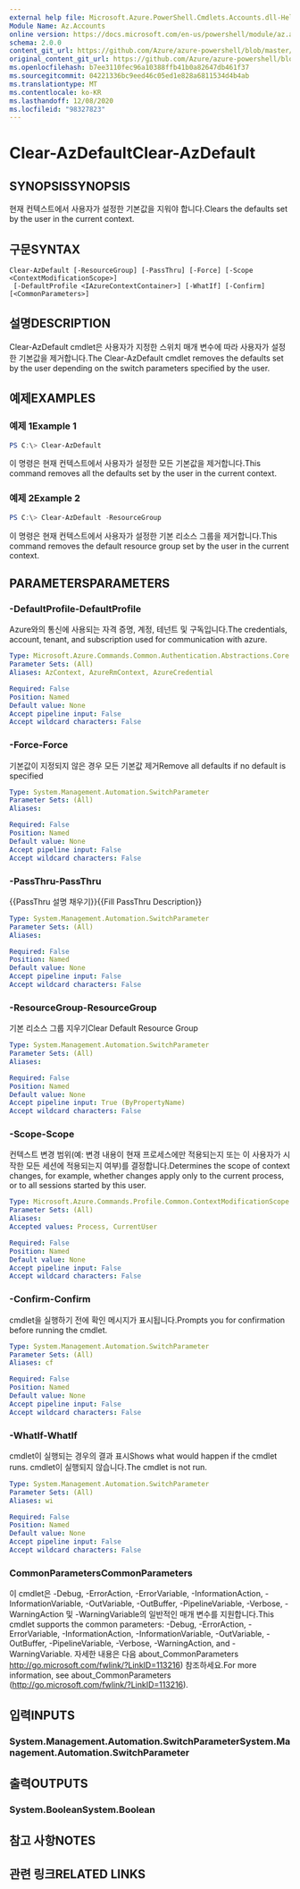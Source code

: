 ```yaml
---
external help file: Microsoft.Azure.PowerShell.Cmdlets.Accounts.dll-Help.xml
Module Name: Az.Accounts
online version: https://docs.microsoft.com/en-us/powershell/module/az.accounts/clear-azdefault
schema: 2.0.0
content_git_url: https://github.com/Azure/azure-powershell/blob/master/src/Accounts/Accounts/help/Clear-AzDefault.md
original_content_git_url: https://github.com/Azure/azure-powershell/blob/master/src/Accounts/Accounts/help/Clear-AzDefault.md
ms.openlocfilehash: b7ee3110fec96a10388ffb41b0a82647db461f37
ms.sourcegitcommit: 04221336bc9eed46c05ed1e828a6811534d4b4ab
ms.translationtype: MT
ms.contentlocale: ko-KR
ms.lasthandoff: 12/08/2020
ms.locfileid: "98327823"
---
```

# <span data-ttu-id="582db-101">Clear-AzDefault</span><span class="sxs-lookup"><span data-stu-id="582db-101">Clear-AzDefault</span></span>

## <span data-ttu-id="582db-102">SYNOPSIS</span><span class="sxs-lookup"><span data-stu-id="582db-102">SYNOPSIS</span></span>
<span data-ttu-id="582db-103">현재 컨텍스트에서 사용자가 설정한 기본값을 지워야 합니다.</span><span class="sxs-lookup"><span data-stu-id="582db-103">Clears the defaults set by the user in the current context.</span></span>

## <span data-ttu-id="582db-104">구문</span><span class="sxs-lookup"><span data-stu-id="582db-104">SYNTAX</span></span>

```
Clear-AzDefault [-ResourceGroup] [-PassThru] [-Force] [-Scope <ContextModificationScope>]
 [-DefaultProfile <IAzureContextContainer>] [-WhatIf] [-Confirm] [<CommonParameters>]
```

## <span data-ttu-id="582db-105">설명</span><span class="sxs-lookup"><span data-stu-id="582db-105">DESCRIPTION</span></span>
<span data-ttu-id="582db-106">Clear-AzDefault cmdlet은 사용자가 지정한 스위치 매개 변수에 따라 사용자가 설정한 기본값을 제거합니다.</span><span class="sxs-lookup"><span data-stu-id="582db-106">The Clear-AzDefault cmdlet removes the defaults set by the user depending on the switch parameters specified by the user.</span></span>

## <span data-ttu-id="582db-107">예제</span><span class="sxs-lookup"><span data-stu-id="582db-107">EXAMPLES</span></span>

### <span data-ttu-id="582db-108">예제 1</span><span class="sxs-lookup"><span data-stu-id="582db-108">Example 1</span></span>
```powershell
PS C:\> Clear-AzDefault
```

<span data-ttu-id="582db-109">이 명령은 현재 컨텍스트에서 사용자가 설정한 모든 기본값을 제거합니다.</span><span class="sxs-lookup"><span data-stu-id="582db-109">This command removes all the defaults set by the user in the current context.</span></span>

### <span data-ttu-id="582db-110">예제 2</span><span class="sxs-lookup"><span data-stu-id="582db-110">Example 2</span></span>
```powershell
PS C:\> Clear-AzDefault -ResourceGroup
```

<span data-ttu-id="582db-111">이 명령은 현재 컨텍스트에서 사용자가 설정한 기본 리소스 그룹을 제거합니다.</span><span class="sxs-lookup"><span data-stu-id="582db-111">This command removes the default resource group set by the user in the current context.</span></span>

## <span data-ttu-id="582db-112">PARAMETERS</span><span class="sxs-lookup"><span data-stu-id="582db-112">PARAMETERS</span></span>

### <span data-ttu-id="582db-113">-DefaultProfile</span><span class="sxs-lookup"><span data-stu-id="582db-113">-DefaultProfile</span></span>
<span data-ttu-id="582db-114">Azure와의 통신에 사용되는 자격 증명, 계정, 테넌트 및 구독입니다.</span><span class="sxs-lookup"><span data-stu-id="582db-114">The credentials, account, tenant, and subscription used for communication with azure.</span></span>

```yaml
Type: Microsoft.Azure.Commands.Common.Authentication.Abstractions.Core.IAzureContextContainer
Parameter Sets: (All)
Aliases: AzContext, AzureRmContext, AzureCredential

Required: False
Position: Named
Default value: None
Accept pipeline input: False
Accept wildcard characters: False
```

### <span data-ttu-id="582db-115">-Force</span><span class="sxs-lookup"><span data-stu-id="582db-115">-Force</span></span>
<span data-ttu-id="582db-116">기본값이 지정되지 않은 경우 모든 기본값 제거</span><span class="sxs-lookup"><span data-stu-id="582db-116">Remove all defaults if no default is specified</span></span>

```yaml
Type: System.Management.Automation.SwitchParameter
Parameter Sets: (All)
Aliases:

Required: False
Position: Named
Default value: None
Accept pipeline input: False
Accept wildcard characters: False
```

### <span data-ttu-id="582db-117">-PassThru</span><span class="sxs-lookup"><span data-stu-id="582db-117">-PassThru</span></span>
<span data-ttu-id="582db-118">{{PassThru 설명 채우기}}</span><span class="sxs-lookup"><span data-stu-id="582db-118">{{Fill PassThru Description}}</span></span>

```yaml
Type: System.Management.Automation.SwitchParameter
Parameter Sets: (All)
Aliases:

Required: False
Position: Named
Default value: None
Accept pipeline input: False
Accept wildcard characters: False
```

### <span data-ttu-id="582db-119">-ResourceGroup</span><span class="sxs-lookup"><span data-stu-id="582db-119">-ResourceGroup</span></span>
<span data-ttu-id="582db-120">기본 리소스 그룹 지우기</span><span class="sxs-lookup"><span data-stu-id="582db-120">Clear Default Resource Group</span></span>

```yaml
Type: System.Management.Automation.SwitchParameter
Parameter Sets: (All)
Aliases:

Required: False
Position: Named
Default value: None
Accept pipeline input: True (ByPropertyName)
Accept wildcard characters: False
```

### <span data-ttu-id="582db-121">-Scope</span><span class="sxs-lookup"><span data-stu-id="582db-121">-Scope</span></span>
<span data-ttu-id="582db-122">컨텍스트 변경 범위(예: 변경 내용이 현재 프로세스에만 적용되는지 또는 이 사용자가 시작한 모든 세션에 적용되는지 여부)를 결정합니다.</span><span class="sxs-lookup"><span data-stu-id="582db-122">Determines the scope of context changes, for example, whether changes apply only to the current process, or to all sessions started by this user.</span></span>

```yaml
Type: Microsoft.Azure.Commands.Profile.Common.ContextModificationScope
Parameter Sets: (All)
Aliases:
Accepted values: Process, CurrentUser

Required: False
Position: Named
Default value: None
Accept pipeline input: False
Accept wildcard characters: False
```

### <span data-ttu-id="582db-123">-Confirm</span><span class="sxs-lookup"><span data-stu-id="582db-123">-Confirm</span></span>
<span data-ttu-id="582db-124">cmdlet을 실행하기 전에 확인 메시지가 표시됩니다.</span><span class="sxs-lookup"><span data-stu-id="582db-124">Prompts you for confirmation before running the cmdlet.</span></span>

```yaml
Type: System.Management.Automation.SwitchParameter
Parameter Sets: (All)
Aliases: cf

Required: False
Position: Named
Default value: None
Accept pipeline input: False
Accept wildcard characters: False
```

### <span data-ttu-id="582db-125">-WhatIf</span><span class="sxs-lookup"><span data-stu-id="582db-125">-WhatIf</span></span>
<span data-ttu-id="582db-126">cmdlet이 실행되는 경우의 결과 표시</span><span class="sxs-lookup"><span data-stu-id="582db-126">Shows what would happen if the cmdlet runs.</span></span>
<span data-ttu-id="582db-127">cmdlet이 실행되지 않습니다.</span><span class="sxs-lookup"><span data-stu-id="582db-127">The cmdlet is not run.</span></span>

```yaml
Type: System.Management.Automation.SwitchParameter
Parameter Sets: (All)
Aliases: wi

Required: False
Position: Named
Default value: None
Accept pipeline input: False
Accept wildcard characters: False
```

### <span data-ttu-id="582db-128">CommonParameters</span><span class="sxs-lookup"><span data-stu-id="582db-128">CommonParameters</span></span>
<span data-ttu-id="582db-129">이 cmdlet은 -Debug, -ErrorAction, -ErrorVariable, -InformationAction, -InformationVariable, -OutVariable, -OutBuffer, -PipelineVariable, -Verbose, -WarningAction 및 -WarningVariable의 일반적인 매개 변수를 지원합니다.</span><span class="sxs-lookup"><span data-stu-id="582db-129">This cmdlet supports the common parameters: -Debug, -ErrorAction, -ErrorVariable, -InformationAction, -InformationVariable, -OutVariable, -OutBuffer, -PipelineVariable, -Verbose, -WarningAction, and -WarningVariable.</span></span> <span data-ttu-id="582db-130">자세한 내용은 다음 about_CommonParameters http://go.microsoft.com/fwlink/?LinkID=113216) 참조하세요.</span><span class="sxs-lookup"><span data-stu-id="582db-130">For more information, see about_CommonParameters (http://go.microsoft.com/fwlink/?LinkID=113216).</span></span>

## <span data-ttu-id="582db-131">입력</span><span class="sxs-lookup"><span data-stu-id="582db-131">INPUTS</span></span>

### <span data-ttu-id="582db-132">System.Management.Automation.SwitchParameter</span><span class="sxs-lookup"><span data-stu-id="582db-132">System.Management.Automation.SwitchParameter</span></span>

## <span data-ttu-id="582db-133">출력</span><span class="sxs-lookup"><span data-stu-id="582db-133">OUTPUTS</span></span>

### <span data-ttu-id="582db-134">System.Boolean</span><span class="sxs-lookup"><span data-stu-id="582db-134">System.Boolean</span></span>

## <span data-ttu-id="582db-135">참고 사항</span><span class="sxs-lookup"><span data-stu-id="582db-135">NOTES</span></span>

## <span data-ttu-id="582db-136">관련 링크</span><span class="sxs-lookup"><span data-stu-id="582db-136">RELATED LINKS</span></span>

